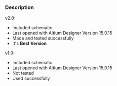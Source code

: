 ### Description

v2.0:
- Included schematic
- Last opened with Altium Designer Version 15.0.15
- Made and tested successfully 
- It's **Best Version**

v1.0:
- Included schematic
- Last opened with Altium Designer Version 15.0.15
- Not tested
- Used successfully